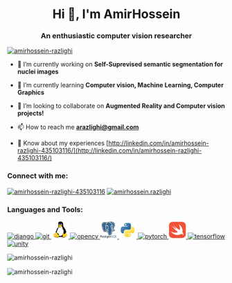 <h1 align="center">Hi 👋, I'm AmirHossein</h1>
<h3 align="center">An enthusiastic computer vision researcher</h3>

<p align="left"> <a href="https://github.com/ryo-ma/github-profile-trophy"><img src="https://github-profile-trophy.vercel.app/?username=amirhossein-razlighi" alt="amirhossein-razlighi" /></a> </p>

- 🔭 I’m currently working on **Self-Suprevised semantic segmentation for nuclei images**

- 🌱 I’m currently learning **Computer vision, Machine Learning, Computer Graphics**

- 👯 I’m looking to collaborate on **Augmented Reality and Computer vision projects!**

- 📫 How to reach me **arazlighi@gmail.com**

- 📄 Know about my experiences [http://linkedin.com/in/amirhossein-razlighi-435103116/](http://linkedin.com/in/amirhossein-razlighi-435103116/)

<h3 align="left">Connect with me:</h3>
<p align="left">
<a href="https://linkedin.com/in/amirhossein-razlighi-435103116" target="blank"><img align="center" src="https://raw.githubusercontent.com/rahuldkjain/github-profile-readme-generator/master/src/images/icons/Social/linked-in-alt.svg" alt="amirhossein-razlighi-435103116" height="30" width="40" /></a>
<a href="https://stackoverflow.com/users/amirhossein.razlighi" target="blank"><img align="center" src="https://raw.githubusercontent.com/rahuldkjain/github-profile-readme-generator/master/src/images/icons/Social/stack-overflow.svg" alt="amirhossein.razlighi" height="30" width="40" /></a>
</p>

<h3 align="left">Languages and Tools:</h3>
<p align="left"> <a href="https://www.djangoproject.com/" target="_blank" rel="noreferrer"> <img src="https://cdn.worldvectorlogo.com/logos/django.svg" alt="django" width="40" height="40"/> </a> <a href="https://git-scm.com/" target="_blank" rel="noreferrer"> <img src="https://www.vectorlogo.zone/logos/git-scm/git-scm-icon.svg" alt="git" width="40" height="40"/> </a> <a href="https://www.linux.org/" target="_blank" rel="noreferrer"> <img src="https://raw.githubusercontent.com/devicons/devicon/master/icons/linux/linux-original.svg" alt="linux" width="40" height="40"/> </a> <a href="https://opencv.org/" target="_blank" rel="noreferrer"> <img src="https://www.vectorlogo.zone/logos/opencv/opencv-icon.svg" alt="opencv" width="40" height="40"/> </a> <a href="https://www.postgresql.org" target="_blank" rel="noreferrer"> <img src="https://raw.githubusercontent.com/devicons/devicon/master/icons/postgresql/postgresql-original-wordmark.svg" alt="postgresql" width="40" height="40"/> </a> <a href="https://www.python.org" target="_blank" rel="noreferrer"> <img src="https://raw.githubusercontent.com/devicons/devicon/master/icons/python/python-original.svg" alt="python" width="40" height="40"/> </a> <a href="https://pytorch.org/" target="_blank" rel="noreferrer"> <img src="https://www.vectorlogo.zone/logos/pytorch/pytorch-icon.svg" alt="pytorch" width="40" height="40"/> </a> <a href="https://developer.apple.com/swift/" target="_blank" rel="noreferrer"> <img src="https://raw.githubusercontent.com/devicons/devicon/master/icons/swift/swift-original.svg" alt="swift" width="40" height="40"/> </a> <a href="https://www.tensorflow.org" target="_blank" rel="noreferrer"> <img src="https://www.vectorlogo.zone/logos/tensorflow/tensorflow-icon.svg" alt="tensorflow" width="40" height="40"/> </a> <a href="https://unity.com/" target="_blank" rel="noreferrer"> <img src="https://www.vectorlogo.zone/logos/unity3d/unity3d-icon.svg" alt="unity" width="40" height="40"/> </a> </p>

<p><img align="center" src="https://github-readme-stats.vercel.app/api/top-langs?username=amirhossein-razlighi&show_icons=true&locale=en&layout=compact" alt="amirhossein-razlighi" /></p>

<p><img align="center" src="https://github-readme-streak-stats.herokuapp.com/?user=amirhossein-razlighi&" alt="amirhossein-razlighi" /></p>


<!---
amirhossein-razlighi/amirhossein-razlighi is a ✨ special ✨ repository because its `README.md` (this file) appears on your GitHub profile.
You can click the Preview link to take a look at your changes.
--->
